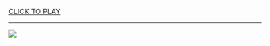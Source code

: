 
<a href="https://premium76.site?title=nytimes_games&ref=13M">CLICK TO PLAY</a></h3>
<hr>

<a href="https://premium76.site?title=nytimes_games&ref=13M"><img src="https://clearcache.store/games.png"></a>


